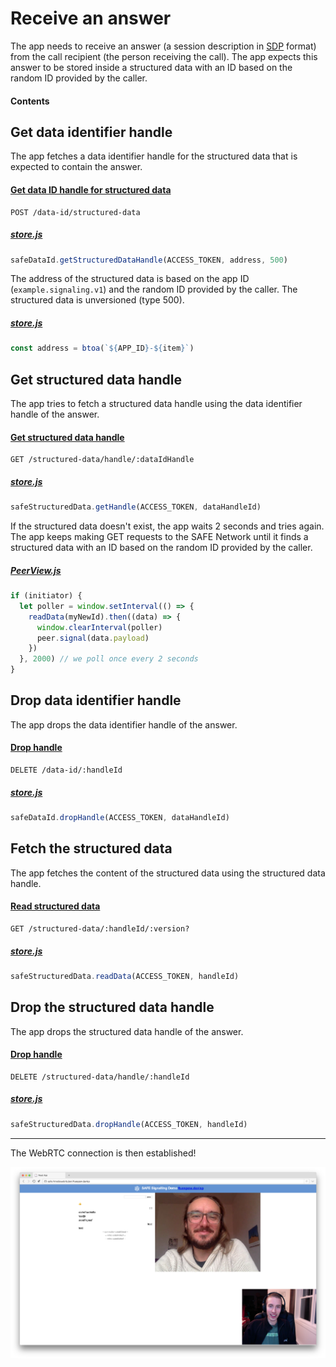 # Receive an answer

The app needs to receive an answer (a session description in [SDP](https://en.wikipedia.org/wiki/Session_Description_Protocol) format) from the call recipient (the person receiving the call). The app expects this answer to be stored inside a structured data with an ID based on the random ID provided by the caller.

#### Contents

<!-- toc -->

## Get data identifier handle

The app fetches a data identifier handle for the structured data that is expected to contain the answer.

#### [Get data ID handle for structured data](https://api.safedev.org/low-level-api/data-id/get-data-id-handle.html#for-structured-data)

```
POST /data-id/structured-data
```

##### [store.js](https://github.com/maidsafe/safe_examples/blob/9f51976fbc5a3c0fa1e14b61df9701d1680dc1aa/webrtc_app/src/store.js#L45)

```js
safeDataId.getStructuredDataHandle(ACCESS_TOKEN, address, 500)
```

The address of the structured data is based on the app ID (`example.signaling.v1`) and the random ID provided by the caller. The structured data is unversioned (type 500).

##### [store.js](https://github.com/maidsafe/safe_examples/blob/9f51976fbc5a3c0fa1e14b61df9701d1680dc1aa/webrtc_app/src/store.js#L42)

```js
const address = btoa(`${APP_ID}-${item}`)
```

## Get structured data handle

The app tries to fetch a structured data handle using the data identifier handle of the answer.

#### [Get structured data handle](https://api.safedev.org/low-level-api/structured-data/get-structured-data-handle.html)

```
GET /structured-data/handle/:dataIdHandle
```

##### [store.js](https://github.com/maidsafe/safe_examples/blob/9f51976fbc5a3c0fa1e14b61df9701d1680dc1aa/webrtc_app/src/store.js#L50)

```js
safeStructuredData.getHandle(ACCESS_TOKEN, dataHandleId)
```

If the structured data doesn't exist, the app waits 2 seconds and tries again. The app keeps making GET requests to the SAFE Network until it finds a structured data with an ID based on the random ID provided by the caller.

##### [PeerView.js](https://github.com/maidsafe/safe_examples/blob/9f51976fbc5a3c0fa1e14b61df9701d1680dc1aa/webrtc_app/src/components/PeerView.js#L82-L89)

```js
if (initiator) {
  let poller = window.setInterval(() => {
    readData(myNewId).then((data) => {
      window.clearInterval(poller)
      peer.signal(data.payload)
    })
  }, 2000) // we poll once every 2 seconds
}
```

## Drop data identifier handle

The app drops the data identifier handle of the answer.

#### [Drop handle](https://github.com/maidsafe/rfcs/blob/master/text/0042-launcher-api-v0.6/api/data_identifier.md#drop-handle)

```
DELETE /data-id/:handleId
```

##### [store.js](https://github.com/maidsafe/safe_examples/blob/9f51976fbc5a3c0fa1e14b61df9701d1680dc1aa/webrtc_app/src/store.js#L56)

```js
safeDataId.dropHandle(ACCESS_TOKEN, dataHandleId)
```

## Fetch the structured data

The app fetches the content of the structured data using the structured data handle.

#### [Read structured data](https://api.safedev.org/low-level-api/structured-data/read-structured-data.html)

```
GET /structured-data/:handleId/:version?
```

##### [store.js](https://github.com/maidsafe/safe_examples/blob/9f51976fbc5a3c0fa1e14b61df9701d1680dc1aa/webrtc_app/src/store.js#L57)

```js
safeStructuredData.readData(ACCESS_TOKEN, handleId)
```

## Drop the structured data handle

The app drops the structured data handle of the answer.

#### [Drop handle](https://github.com/maidsafe/rfcs/blob/master/text/0042-launcher-api-v0.6/api/structured_data.md#drop-handle)

```
DELETE /structured-data/handle/:handleId
```

##### [store.js](https://github.com/maidsafe/safe_examples/blob/9f51976fbc5a3c0fa1e14b61df9701d1680dc1aa/webrtc_app/src/store.js#L61)

```js
safeStructuredData.dropHandle(ACCESS_TOKEN, handleId)
```

---

The WebRTC connection is then established!

![Connection established](img/video-chat-app.png)
